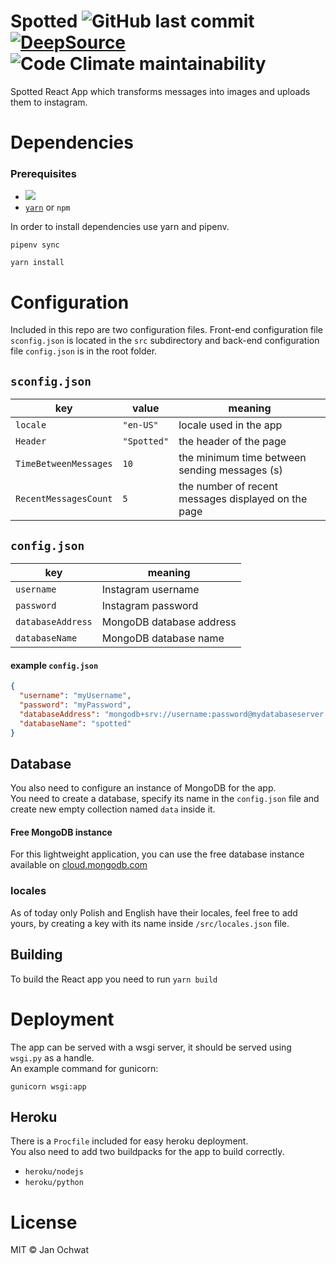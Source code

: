 # Spotted ![GitHub last commit](https://img.shields.io/github/last-commit/janek515/spotted) [![DeepSource](https://deepsource.io/gh/janek515/spotted.svg/?label=active+issues&show_trend=true&token=DGh9kVWwA_5IaekPOq5Dc11m)](https://deepsource.io/gh/janek515/spotted/?ref=repository-badge) ![Code Climate maintainability](https://img.shields.io/codeclimate/maintainability/janek515/spotted)
Spotted React App which transforms messages into images and uploads them to instagram.

[//]: # "TODO Add features preview"

# Dependencies

### Prerequisites
- ![](https://img.shields.io/github/pipenv/locked/python-version/janek515/spotted)
- [`yarn`](https://yarnpkg.com/cli/install) or `npm`

In order to install dependencies use yarn and pipenv.

```shell
pipenv sync
```

```shell
yarn install
```

# Configuration

Included in this repo are two configuration files.
Front-end configuration file `sconfig.json` is located in the `src` subdirectory and back-end configuration file `config.json` is in the root folder.

## `sconfig.json`

| key                   | value       | meaning                                       |
|-----------------------|-------------|-----------------------------------------------|
| `locale`              | `"en-US"`   | locale used in the app                          |
| `Header`              | `"Spotted"` | the header of the page                        |
| `TimeBetweenMessages` | `10`      | the minimum time between sending messages (s) |
| `RecentMessagesCount` | `5` | the number of recent messages displayed on the page |

## `config.json`

| key        | meaning            |
|------------|--------------------|
| `username` | Instagram username |
| `password` | Instagram password |
| `databaseAddress` | MongoDB database address |
| `databaseName` | MongoDB database name |

#### example `config.json`

```json
{
  "username": "myUsername",
  "password": "myPassword",
  "databaseAddress": "mongodb+srv://username:password@mydatabaseserver.com/spotted",
  "databaseName": "spotted"
}
```

## Database
You also need to configure an instance of MongoDB for the app.  
You need to create a database, specify its name in the `config.json` file and create new empty collection named `data` inside it.
#### Free MongoDB instance
For this lightweight application, you can use the free database instance available on [cloud.mongodb.com](https://cloud.mongodb.com/) 

### locales

As of today only Polish and English have their locales, feel free to add yours, by creating a key with its name inside `/src/locales.json` file.

## Building

To build the React app you need to run `yarn build`

# Deployment

The app can be served with a wsgi server, it should be served using `wsgi.py` as a handle.  
An example command for gunicorn:

```shell
gunicorn wsgi:app
```

## Heroku
There is a `Procfile` included for easy heroku deployment.  
You also need to add two buildpacks for the app to build correctly. 
- `heroku/nodejs`
- `heroku/python`

# License

MIT © Jan Ochwat

